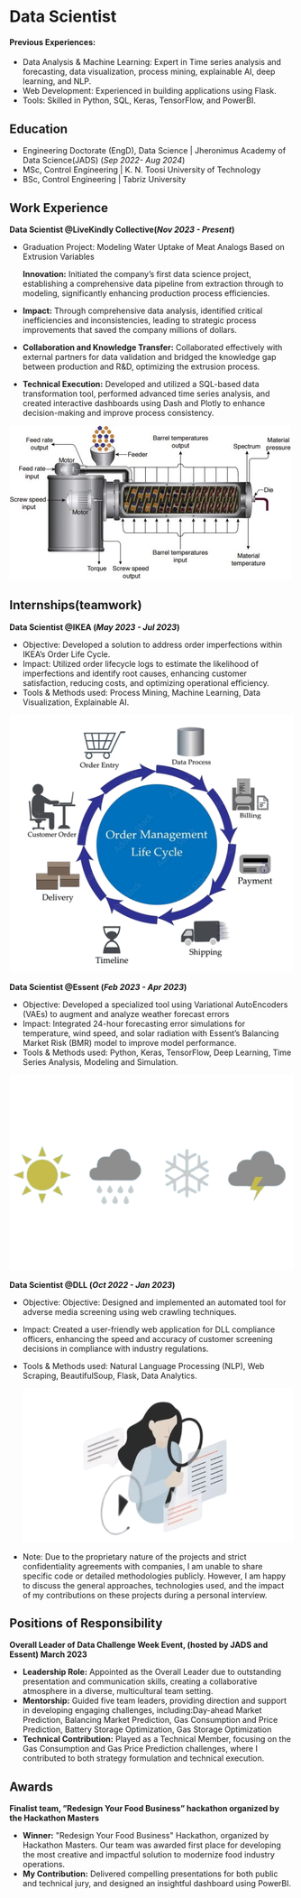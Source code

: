 # Data Scientist

#### Previous Experiences:
- Data Analysis & Machine Learning: Expert in Time series analysis and forecasting, data visualization, process mining, explainable AI, deep learning, and NLP.
- Web Development: Experienced in building applications using Flask.
- Tools: Skilled in Python, SQL, Keras, TensorFlow, and PowerBI.

## Education
- Engineering Doctorate (EngD), Data Science  | Jheronimus Academy of Data Science(JADS) (_Sep 2022- Aug 2024_)
- MSc, Control Engineering | K. N. Toosi University of Technology
- BSc, Control Engineering | Tabriz University 

## Work Experience
**Data Scientist @LiveKindly Collective(_Nov 2023 - Present_)**
- Graduation Project: Modeling Water Uptake of Meat Analogs Based on Extrusion Variables

   **Innovation:** Initiated the company’s first data science project, establishing a comprehensive data pipeline from extraction through to modeling, significantly enhancing production process efficiencies.
- **Impact:** Through comprehensive data analysis, identified critical inefficiencies and inconsistencies, leading to strategic process improvements that saved the company millions of dollars.
- **Collaboration and Knowledge Transfer:** Collaborated effectively with external partners for data validation and bridged the knowledge gap between production and R&D, optimizing the extrusion process.
- **Technical Execution:** Developed and utilized a SQL-based data transformation tool, performed advanced time series analysis, and created interactive dashboards using Dash and Plotly to enhance decision-making and improve process consistency.


![EEG Band Discovery](/assets/EXTRUSIONc.jpg)



## Internships(teamwork)
**Data Scientist @IKEA (_May 2023 - Jul 2023_)**
- Objective: Developed a solution to address order imperfections within IKEA’s Order Life Cycle.
- Impact: Utilized order lifecycle logs to estimate the likelihood of imperfections and identify root causes, enhancing customer
satisfaction, reducing costs, and optimizing operational efficiency.
- Tools & Methods used: Process Mining, Machine Learning, Data Visualization, Explainable AI.

![EEG Band Discovery](/assets/ikea-removebg-preview.png)


**Data Scientist @Essent (_Feb 2023 - Apr 2023_)**
- Objective: Developed a specialized tool using Variational AutoEncoders (VAEs) to augment and analyze weather forecast errors
- Impact: Integrated 24-hour forecasting error simulations for temperature, wind speed, and solar radiation with Essent’s Balancing
Market Risk (BMR) model to improve model performance.
- Tools & Methods used: Python, Keras, TensorFlow, Deep Learning, Time Series Analysis, Modeling and Simulation.

![EEG Band Discovery](/assets/essent-removebg-preview.png)


**Data Scientist @DLL (_Oct 2022 - Jan 2023_)**
- Objective: Objective: Designed and implemented an automated tool for adverse media screening using web crawling techniques.
- Impact: Created a user-friendly web application for DLL compliance officers, enhancing the speed and accuracy of customer
screening decisions in compliance with industry regulations.
- Tools & Methods used: Natural Language Processing (NLP), Web Scraping, BeautifulSoup, Flask, Data Analytics.

  ![EEG Band Discovery](/assets/dll-removebg-preview.png)

  

- Note: Due to the proprietary nature of the projects and strict confidentiality agreements with companies, I am unable to share specific code or detailed methodologies publicly. However, I am happy to discuss the general approaches, technologies used, and the impact of my contributions on these projects during a personal interview.





## Positions of Responsibility
**Overall Leader of Data Challenge Week Event, (hosted by JADS and Essent) March 2023**
- **Leadership Role:** Appointed as the Overall Leader due to outstanding presentation and communication skills, creating a
collaborative atmosphere in a diverse, multicultural team setting.
- **Mentorship:** Guided five team leaders, providing direction and support in developing engaging challenges, including:Day-ahead
Market Prediction, Balancing Market Prediction, Gas Consumption and Price Prediction, Battery Storage Optimization, Gas
Storage Optimization
- **Technical Contribution:** Played as a Technical Member, focusing on the Gas Consumption and Gas Price Prediction challenges,
where I contributed to both strategy formulation and technical execution.



## Awards
**Finalist team, ”Redesign Your Food Business” hackathon organized by the Hackathon Masters**
- **Winner:** "Redesign Your Food Business" Hackathon, organized by Hackathon Masters. Our team was awarded first place for developing the most creative and impactful solution to modernize food industry operations.
- **My Contribution:** Delivered compelling presentations  for both public and technical jury, and designed an insightful dashboard using PowerBI.
